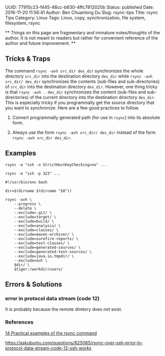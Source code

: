 UUID: 77915c23-f445-46cc-b630-4ffc7812020b
Status: published
Date: 2016-11-20 11:56:41
Author: Ben Chuanlong Du
Slug: rsync-tips
Title: rsync Tips
Category: Linux
Tags: Linux, copy, synchronization, file system, filesystem, rsync

**
Things on this page are
fragmentary and immature notes/thoughts of the author.
It is not meant to readers
but rather for convenient reference of the author and future improvement.
**

## Tricks & Traps 

The command `rsync -avh src_dir des_dir` synchronizes the whole directory `src_dir` 
into the destination directory `des_dir`
while `rsync -avh src_dir/ des_dir` synchronizes the contents 
(sub-files and sub-directories) of `src_dir`
into the destination directory `des_dir`.
However, 
one thing tricky is that `rsync -avh . des_dir` synchronizes the content 
(sub-files and sub-directories) of the current directory 
into the destination directory `des_dir`.
This is especially tricky if you programmally get the source directory that you want to synchronize.
Here are a few good practices to follow.

1. Convert programmally generated path (for use in `rsync`) into its absolute form.

2. Always use the form `rsync -avh src_dir/ des_dir` instead of the form `rsync -avh src_dir des_dir`.

## Examples
```
rsync -e "ssh -o StrictHostKeyChecking=no" ...
```

```
rsync -e "ssh -p 323" ...
```

```
#!/usr/bin/env bash

dir=$(dirname $(dirname "$0"))

rsync -avh \
    --progress \
    --delete \
    --exclude=.git/ \
    --exclude=target/ \
    --exclude=build/ \
    --exclude=analysis/ \
    --exclude=classes/ \
    --exclude=maven-archiver/ \
    --exclude=surefire-reports/ \
    --exclude=test-classes/ \
    --exclude=generated-sources/ \
    --exclude=generated-test-sources/ \
    --exclude=java.io.tmpdir/ \
    --exclude=out \
    $dir/ \
    $tiger:/workdir/users/
```

## Errors & Solutions

### error in protocol data stream (code 12)
It is probably because the remote diretory does not exist.

### References

[14 Practical examples of the rsync command](http://www.librebyte.net/en/gnulinux/14-practical-examples-of-the-rsync-command/)

https://askubuntu.com/questions/625085/rsync-over-ssh-error-in-protocol-data-stream-code-12-ssh-works

